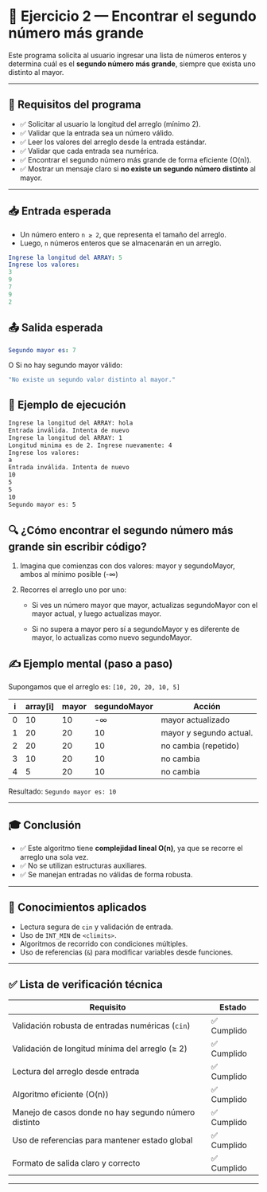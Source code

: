 # 🧠 Ejercicio 2 — Encontrar el segundo número más grande

Este programa solicita al usuario ingresar una lista de números enteros y determina cuál es el **segundo número más grande**, siempre que exista uno distinto al mayor.

---

## 🧪 Requisitos del programa

- ✅ Solicitar al usuario la longitud del arreglo (mínimo 2).
- ✅ Validar que la entrada sea un número válido.
- ✅ Leer los valores del arreglo desde la entrada estándar.
- ✅ Validar que cada entrada sea numérica.
- ✅ Encontrar el segundo número más grande de forma eficiente (O(n)).
- ✅ Mostrar un mensaje claro si **no existe un segundo número distinto** al mayor.

---

## 📥 Entrada esperada

- Un número entero `n ≥ 2`, que representa el tamaño del arreglo.
- Luego, `n` números enteros que se almacenarán en un arreglo.
```yaml
Ingrese la longitud del ARRAY: 5
Ingrese los valores:
3
9
7
9
2
```
## 📤 Salida esperada
```yaml
Segundo mayor es: 7
```

O Si no hay segundo mayor válido:
```yaml
"No existe un segundo valor distinto al mayor."
```  


## 🧮 Ejemplo de ejecución
```bash
Ingrese la longitud del ARRAY: hola
Entrada inválida. Intenta de nuevo
Ingrese la longitud del ARRAY: 1
Longitud minima es de 2. Ingrese nuevamente: 4
Ingrese los valores:
a
Entrada inválida. Intenta de nuevo
10
5
5
10
Segundo mayor es: 5

```

## 🔍 ¿Cómo encontrar el segundo número más grande sin escribir código?

1. Imagina que comienzas con dos valores: mayor y segundoMayor, ambos al mínimo posible (-∞)

2. Recorres el arreglo uno por uno:
    - Si ves un número mayor que mayor, actualizas segundoMayor con el mayor actual, y luego actualizas mayor.

    - Si no supera a mayor pero sí a segundoMayor y es diferente de mayor, lo actualizas como nuevo segundoMayor.

## ✍️ Ejemplo mental (paso a paso)

Supongamos que el arreglo es: `[10, 20, 20, 10, 5]`

| i | array[i] | mayor | segundoMayor | Acción                  |
|---|----------|--------|---------------|--------------------------|
| 0 | 10       | 10     | -∞            | mayor actualizado        |
| 1 | 20       | 20     | 10            | mayor y segundo actual.  |
| 2 | 20       | 20     | 10            | no cambia (repetido)     |
| 3 | 10       | 20     | 10            | no cambia                |
| 4 | 5        | 20     | 10            | no cambia                |

Resultado: `Segundo mayor es: 10`

---

## 🎓 Conclusión

- ✅ Este algoritmo tiene **complejidad lineal O(n)**, ya que se recorre el arreglo una sola vez.
- ✅ No se utilizan estructuras auxiliares.
- ✅ Se manejan entradas no válidas de forma robusta.

---

## 🧠 Conocimientos aplicados

- Lectura segura de `cin` y validación de entrada.
- Uso de `INT_MIN` de `<climits>`.
- Algoritmos de recorrido con condiciones múltiples.
- Uso de referencias (`&`) para modificar variables desde funciones.

---

## ✅ Lista de verificación técnica

| Requisito                                               | Estado     |
|----------------------------------------------------------|------------|
| Validación robusta de entradas numéricas (`cin`)         | ✅ Cumplido |
| Validación de longitud mínima del arreglo (≥ 2)          | ✅ Cumplido |
| Lectura del arreglo desde entrada                        | ✅ Cumplido |
| Algoritmo eficiente (O(n))                               | ✅ Cumplido |
| Manejo de casos donde no hay segundo número distinto     | ✅ Cumplido |
| Uso de referencias para mantener estado global           | ✅ Cumplido |
| Formato de salida claro y correcto                       | ✅ Cumplido |

---

